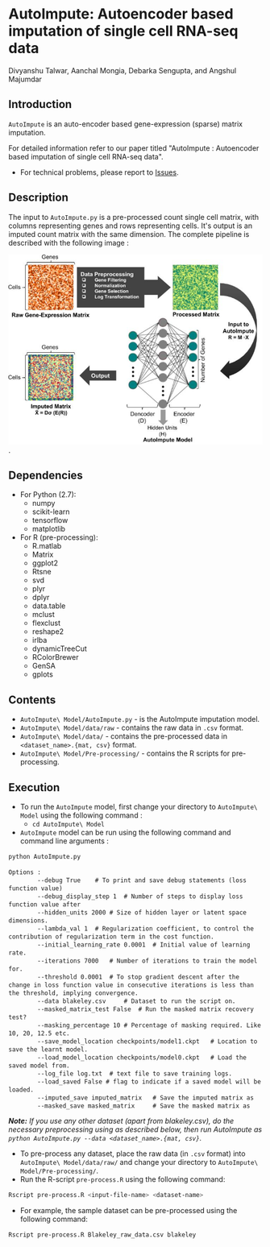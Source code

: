 AutoImpute: Autoencoder based imputation of single cell RNA-seq data
================
Divyanshu Talwar, Aanchal Mongia, Debarka Sengupta, and Angshul Majumdar

## Introduction
`AutoImpute` is an auto-encoder based gene-expression (sparse) matrix imputation.

For detailed information refer to our paper titled "AutoImpute : Autoencoder based imputation of single cell RNA-seq data".

-	For technical problems, please report to [Issues](https://github.com/divyanshu-talwar/AutoImpute/issues).

## Description
The input to `AutoImpute.py` is a pre-processed count single cell matrix, with columns representing genes and rows representing cells. It's output is an imputed count matrix with the same dimension. The complete pipeline is described with the following image : 

![AutoImpute-Pipeline](./images/pipeline.jpg).

## Dependencies
* For Python (2.7):
    * numpy
    * scikit-learn
    * tensorflow
    * matplotlib
* For R (pre-processing):
	* R.matlab
	* Matrix
	* ggplot2
	* Rtsne
	* svd
	* plyr
	* dplyr
	* data.table
	* mclust
	* flexclust
	* reshape2
	* irlba
	* dynamicTreeCut
	* RColorBrewer
	* GenSA
	* gplots

## Contents
* `AutoImpute\ Model/AutoImpute.py` - is the AutoImpute imputation model.
* `AutoImpute\ Model/data/raw` - contains the raw data in `.csv` format.
* `AutoImpute\ Model/data/` - contains the pre-processed data in `<dataset_name>.{mat, csv}` format.
* `AutoImpute\ Model/Pre-processing/` - contains the R scripts for pre-processing.

## Execution
* To run the `AutoImpute` model, first change your directory to `AutoImpute\ Model` using the following command :
	* `cd AutoImpute\ Model`
* `AutoImpute` model can be run using the following command and command line arguments :
```bash
python AutoImpute.py
```
```
Options :
		--debug True	# To print and save debug statements (loss function value)
		--debug_display_step 1	# Number of steps to display loss function value after
		--hidden_units 2000	# Size of hidden layer or latent space dimensions.
		--lambda_val 1	# Regularization coefficient, to control the contribution of regularization term in the cost function.
		--initial_learning_rate 0.0001	# Initial value of learning rate.
		--iterations 7000	# Number of iterations to train the model for.
		--threshold 0.0001	# To stop gradient descent after the change in loss function value in consecutive iterations is less than the threshold, implying convergence.
		--data blakeley.csv 	# Dataset to run the script on.
		--masked_matrix_test False	# Run the masked matrix recovery test?
		--masking_percentage 10	# Percentage of masking required. Like 10, 20, 12.5 etc.
		--save_model_location checkpoints/model1.ckpt 	# Location to save the learnt model.
		--load_model_location checkpoints/model0.ckpt 	# Load the saved model from.
		--log_file log.txt 	# text file to save training logs.
		--load_saved False # flag to indicate if a saved model will be loaded.
		--imputed_save imputed_matrix 	# Save the imputed matrix as
		--masked_save masked_matrix 	# Save the masked matrix as

```
_**Note:** If you use any other dataset (apart from blakeley.csv), do the necessary preprocessing using as described below, then run AutoImpute as `python AutoImpute.py --data <dataset_name>.{mat, csv}`._

* To pre-process any dataset, place the raw data (in `.csv` format) into `AutoImpute\ Model/data/raw/` and change your directory to `AutoImpute\ Model/Pre-processing/`.
* Run the R-script `pre-process.R` using the following command:
```bash
Rscript pre-process.R <input-file-name> <dataset-name>
```
* For example, the sample dataset can be pre-processed using the following command:
```bash
Rscript pre-process.R Blakeley_raw_data.csv blakeley
```